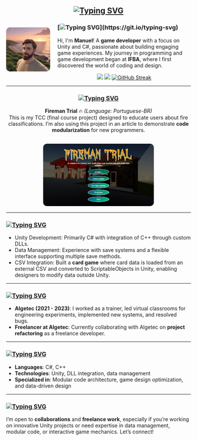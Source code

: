 <div align="center">

## [![Typing SVG](https://readme-typing-svg.herokuapp.com?font=Fira+Code&pause=1000&color=4C009C&center=true&repeat=false&width=435&lines=Hi+there!+%F0%9F%91%8B+Welcome+to+my+profile)](https://git.io/typing-svg)

</div>

<div align="left">
  <img src="https://github.com/astrobilbo/astrobilbo/blob/main/pikaso_reimagine_adorable-cartoon-style-Caucasian-man-in-his-30s-wi.jpeg" alt="Profile Picture" style="width:120px; height:auto; margin: 10px 20px 10px 0; border-radius: 10px;" align="left">
  
  ### [![Typing SVG](https://readme-typing-svg.herokuapp.com?font=Fira+Code&pause=1000&color=4C009C&center=false&repeat=false&width=435&lines=About+Me:)](https://git.io/typing-svg)
  Hi, I'm **Manuel**! A **game developer** with a focus on Unity and C#, passionate about building engaging game experiences. My journey in programming and game development began at **IFBA**, where I first discovered the world of coding and design.
  <div>
  <p align="center">
    <img height="150em" src="https://github-readme-stats.vercel.app/api?username=astrobilbo&theme=dark&show_icons=true&bg_color=4B0082"/>
    <img height="150em" src="https://github-readme-stats.vercel.app/api/top-langs/?username=astrobilbo&theme=dark&layout=compact&bg_color=4B0082"/>
    <a href="https://git.io/streak-stats">
      <img src="https://streak-stats.demolab.com?user=astrobilbo&theme=highcontrast&background=4B0082&border=282A36&dates=7ee3ff&ring=f50079&fire=f50079&stroke=f50079&currStreakLabel=12a000&sideLabels=12a000" alt="GitHub Streak" />
    </a>
</p>

</div>

---

<div align="center">

### [![Typing SVG](https://readme-typing-svg.herokuapp.com?font=Fira+Code&pause=1000&color=4C009C&center=true&repeat=false&width=435&lines=%F0%9F%95%B9+Current+Projects)](https://git.io/typing-svg)
**Fireman Trial** 🔥 *(Language: Portuguese-BR)*  
This is my TCC (final course project) designed to educate users about fire classifications. I’m also using this project in an article to demonstrate **code modularization** for new programmers.

  <img src="https://github.com/astrobilbo/astrobilbo/blob/main/Captura%20de%20tela%202024-10-28%20162506.png" alt="Fireman Trial Screenshot" style="width: 60%; border-radius: 10px; margin-top: 15px;">
  
</div>

---

<div align="left">

### [![Typing SVG](https://readme-typing-svg.herokuapp.com?font=Fira+Code&pause=1000&color=4C009C&center=false&repeat=false&width=435&lines=%F0%9F%94%A7+Technical+Expertise)](https://git.io/typing-svg)

- Unity Development: Primarily C# with integration of C++ through custom DLLs.
- Data Management: Experience with save systems and a flexible interface supporting multiple save methods.
- CSV Integration: Built a **card game** where card data is loaded from an external CSV and converted to ScriptableObjects in Unity, enabling designers to modify data outside Unity.

</div>

---

<div align="left">

### [![Typing SVG](https://readme-typing-svg.herokuapp.com?font=Fira+Code&pause=1000&color=4C009C&center=false&repeat=false&width=435&lines=%F0%9F%92%BC+Experience)](https://git.io/typing-svg)

- **Algetec (2021 - 2023)**: I worked as a trainer, led virtual classrooms for engineering experiments, implemented new systems, and resolved bugs.
- **Freelancer at Algetec**: Currently collaborating with Algetec on **project refactoring** as a freelance developer.

</div>

---

<div align="left">

### [![Typing SVG](https://readme-typing-svg.herokuapp.com?font=Fira+Code&pause=1000&color=4C009C&center=false&repeat=false&width=435&lines=%F0%9F%9B%A0%EF%B8%8F+Skills+and+Tools)](https://git.io/typing-svg)

- **Languages**: C#, C++  
- **Technologies**: Unity, DLL integration, data management  
- **Specialized in**: Modular code architecture, game design optimization, and data-driven design

</div>

---

<div align="left">

### [![Typing SVG](https://readme-typing-svg.herokuapp.com?font=Fira+Code&pause=1000&color=4C009C&center=false&repeat=false&width=435&lines=%F0%9F%8E%AF+Looking+to+Collaborate%3F)](https://git.io/typing-svg)

I’m open to **collaborations** and **freelance work**, especially if you’re working on innovative Unity projects or need expertise in data management, modular code, or interactive game mechanics. Let’s connect!

</div>
